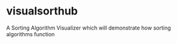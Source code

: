 # visualsorthub
A Sorting Algorithm Visualizer which will demonstrate how sorting algorithms function
